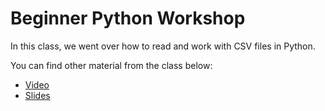 # Beginner Python Workshop

In this class, we went over how to read and work with CSV files in Python.

You can find other material from the class below:
* [Video]()
* [Slides](https://docs.google.com/presentation/d/1dLDifEzCJMtJpOJkGKDaMVuS_d37S8KGbsZmIyOzIR8/edit?usp=sharing)